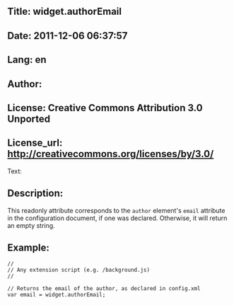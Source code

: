 Title: widget.authorEmail
----
Date: 2011-12-06 06:37:57
----
Lang: en
----
Author: 
----
License: Creative Commons Attribution 3.0 Unported
----
License_url: http://creativecommons.org/licenses/by/3.0/
----
Text:

<h2>Description:</h2>

<p>This readonly attribute corresponds to the <code>author</code> element&#39;s <code>email</code> attribute in the configuration document, if one was declared. Otherwise, it will return an empty string.</p>

<h2>Example:</h2>

<pre><code>//
// Any extension script (e.g. /background.js)
//

// Returns the email of the author, as declared in config.xml
var email = widget.authorEmail;</code></pre>

